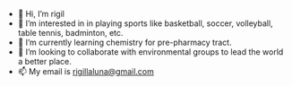 - 👋 Hi, I’m rigil
- 👀 I’m interested in in playing sports like basketball, soccer, volleyball, table tennis, badminton, etc.
- 🌱 I’m currently learning chemistry for pre-pharmacy tract. 
- 💞️ I’m looking to collaborate with environmental groups to lead the world a better place.
- 📫 My email is rigillaluna@gmail.com

<!---
rigilgeo/rigilgeo is a ✨ special ✨ repository because its `README.md` (this file) appears on your GitHub profile.
You can click the Preview link to take a look at your changes.
--->
